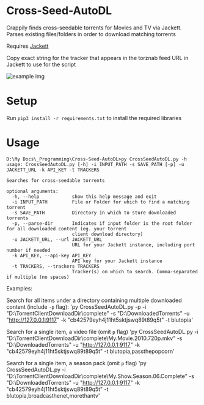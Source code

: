 # Cross-Seed-AutoDL
Crappily finds cross-seedable torrents for Movies and TV via Jackett. Parses existing files/folders in order to download matching torrents

Requires [Jackett](https://github.com/Jackett/Jackett)

Copy exact string for the tracker that appears in the torznab feed URL in Jackett to use for the script

![example img](https://i.ibb.co/8YdNh5v/image.png)


# Setup


Run `pip3 install -r requirements.txt` to install the required libraries


# Usage

	D:\My Docs\_Programming\Cross-Seed-AutoDL>py CrossSeedAutoDL.py -h
	usage: CrossSeedAutoDL.py [-h] -i INPUT_PATH -s SAVE_PATH [-p] -u JACKETT_URL -k API_KEY -t TRACKERS

	Searches for cross-seedable torrents

	optional arguments:
	  -h, --help            show this help message and exit
	  -i INPUT_PATH         File or Folder for which to find a matching torrent
	  -s SAVE_PATH          Directory in which to store downloaded torrents
	  -p, --parse-dir       Indicates if input folder is the root folder for all downloaded content (eg. your torrent
	                        client download directory)
	  -u JACKETT_URL, --url JACKETT_URL
	                        URL for your Jackett instance, including port number if needed
	  -k API_KEY, --api-key API_KEY
	                        API key for your Jackett instance
	  -t TRACKERS, --trackers TRACKERS
	                        Tracker(s) on which to search. Comma-separated if multiple (no spaces)

Examples:

Search for all items under a directory containing multiple downloaded content (include `-p` flag):
'py CrossSeedAutoDL.py -p -i "D:\TorrentClientDownloadDir\complete" -s "D:\DownloadedTorrents" -u "http://127.0.0.1:9117" -k "cb42579eyh4j11ht5sktjswq89t89q5t" -t blutopia'

Search for a single item, a video file (omit `p` flag)
'py CrossSeedAutoDL.py -i "D:\TorrentClientDownloadDir\complete\My.Movie.2010.720p.mkv" -s "D:\DownloadedTorrents" -u "http://127.0.0.1:9117" -k "cb42579eyh4j11ht5sktjswq89t89q5t" -t blutopia,passthepopcorn'

Search for a single item, a season pack (omit `p` flag)
'py CrossSeedAutoDL.py -i "D:\TorrentClientDownloadDir\complete\My.Show.Season.06.Complete" -s "D:\DownloadedTorrents" -u "http://127.0.0.1:9117" -k "cb42579eyh4j11ht5sktjswq89t89q5t" -t blutopia,broadcasthenet,morethantv'